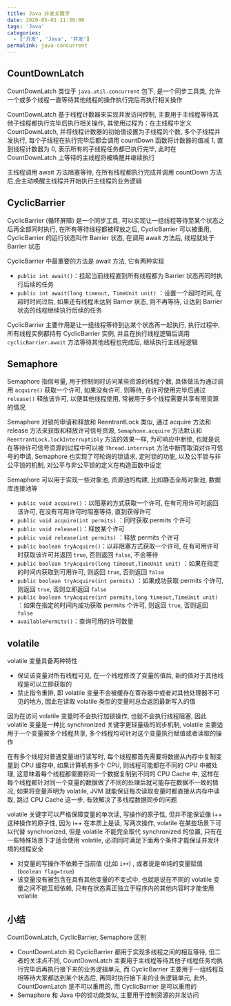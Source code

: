 ```yaml
---
title: Java 并发关键字
date: 2020-05-01 11:30:00
tags: 'Java'
categories:
  - ['开发', 'Java', '并发']
permalink: java-concurrent
---
```


## CountDownLatch

CountDownLatch 类位于 `java.util.concurrent` 包下, 是一个同步工具类, 允许一个或多个线程一直等待其他线程的操作执行完后再执行相关操作

CountDownLatch 基于线程计数器来实现并发访问控制, 主要用于主线程等待其他子线程都执行完毕后执行相关操作, 其使用过程为：在主线程中定义 CountDownLatch, 并将线程计数器的初始值设置为子线程的个数, 多个子线程并发执行, 每个子线程在执行完毕后都会调用 countDown 函数将计数器的值减 1, 直到线程计数器为 0, 表示所有的子线程任务都已执行完毕, 此时在 CountDownLatch 上等待的主线程将被唤醒并继续执行

主线程调用 await 方法阻塞等待, 在所有线程都执行完成并调用 countDown 方法后,会主动唤醒主线程并开始执行主线程的业务逻辑

<!-- more -->

## CyclicBarrier

CyclicBarrier (循环屏障) 是一个同步工具, 可以实现让一组线程等待至某个状态之后再全部同时执行, 在所有等待线程都被释放之后, CyclicBarrier 可以被重用, CyclicBarrier 的运行状态叫作 Barrier 状态, 在调用 await 方法后, 线程就处于 Barrier 状态

CyclicBarrier 中最重要的方法是 await 方法, 它有两种实现

- `public int await()`：挂起当前线程直到所有线程都为 Barrier 状态再同时执行后续的任务
- `public int await(long timeout, TimeUnit unit)` ：设置一个超时时间, 在超时时间过后, 如果还有线程未达到 Barrier 状态, 则不再等待, 让达到 Barrier 状态的线程继续执行后续的任务

CyclicBarrier 主要作用是让一组线程等待到达某个状态再一起执行, 执行过程中, 所有线程实例都持有 CyclicBarrier 实例, 并且在执行线程逻辑后调用 `cyclicBarrier.await` 方法等待其他线程也完成后, 继续执行主线程逻辑

## Semaphore

Semaphore 指信号量, 用于控制同时访问某些资源的线程个数, 具体做法为通过调用 `acquire()` 获取一个许可, 如果没有许可, 则等待, 在许可使用完毕后通过 `release()` 释放该许可, 以便其他线程使用, 常被用于多个线程需要共享有限资源的情况

Semaphore 对锁的申请和释放和 ReentrantLock 类似, 通过 acquire 方法和 release 方法来获取和释放许可信号资源, `Semaphone.acquire` 方法默认和 `ReentrantLock.lockInterruptibly` 方法的效果一样, 为可响应中断锁, 也就是说在等待许可信号资源的过程中可以被 `Thread.interrupt` 方法中断而取消对许可信号的申请, Semaphore 也实现了可轮询的锁请求, 定时锁的功能, 以及公平锁与非公平锁的机制, 对公平与非公平锁的定义在构造函数中设定

Semaphore 可以用于实现一些对象池, 资源池的构建, 比如静态全局对象池, 数据库连接池等

- `public void acquire()`：以阻塞的方式获取一个许可, 在有可用许可时返回该许可, 在没有可用许可时阻塞等待, 直到获得许可
- `public void acquire(int permits)` ：同时获取 permits 个许可
- `public void release()`：释放某个许可
- `public void release(int permits)` ：释放 permits 个许可
- `public boolean tryAcquire()`：以非阻塞方式获取一个许可, 在有可用许可时获取该许可并返回 `true`, 否则返回 `false`, 不会等待
- `public boolean tryAcquire(long timeout,TimeUnit unit)` ：如果在指定的时间内获取到可用许可, 则返回 `true`, 否则返回 `false`
- `public boolean tryAcquire(int permits)` ：如果成功获取 permits 个许可, 则返回 `true`, 否则立即返回 `false`
- `public boolean tryAcquire(int permits,long timeout,TimeUnit unit)` ：如果在指定的时间内成功获取 permits 个许可, 则返回 `true`, 否则返回 `false`
- `availablePermits()`：查询可用的许可数量

## volatile

volatile 变量具备两种特性

- 保证该变量对所有线程可见, 在一个线程修改了变量的值后, 新的值对于其他线程是可以立即获取的
- 禁止指令重排, 即 volatile 变量不会被缓存在寄存器中或者对其他处理器不可见的地方, 因此在读取 volatile 类型的变量时总会返回最新写入的值

因为在访问 volatile 变量时不会执行加锁操作, 也就不会执行线程阻塞, 因此 volatile 变量是一种比 synchronized 关键字更轻量级的同步机制, volatile 主要适用于一个变量被多个线程共享, 多个线程均可针对这个变量执行赋值或者读取的操作

在有多个线程对普通变量进行读写时, 每个线程都首先需要将数据从内存中复制变量到 CPU 缓存中, 如果计算机有多个 CPU, 则线程可能都在不同的 CPU 中被处理, 这意味着每个线程都需要将同一个数据复制到不同的 CPU Cache 中, 这样在每个线程都针对同一个变量的数据做了不同的处理后就可能存在数据不一致的情况, 如果将变量声明为 volatile, JVM 就能保证每次读取变量时都直接从内存中读取, 跳过 CPU Cache 这一步, 有效解决了多线程数据同步的问题

volatile 关键字可以严格保障变量的单次读, 写操作的原子性, 但并不能保证像 i++ 这种操作的原子性, 因为 i++ 在本质上是读, 写两次操作, volatile 在某些场景下可以代替 synchronized, 但是 volatile 不能完全取代 synchronized 的位置, 只有在一些特殊场景下才适合使用 volatile, 必须同时满足下面两个条件才能保证并发环境的线程安全

- 对变量的写操作不依赖于当前值 (比如 `i++`) , 或者说是单纯的变量赋值 (`boolean flag=true`)
- 该变量没有被包含在具有其他变量的不变式中, 也就是说在不同的 volatile 变量之间不能互相依赖, 只有在状态真正独立于程序内的其他内容时才能使用 volatile

## 小结

CountDownLatch, CyclicBarrier, Semaphore 区别

- CountDownLatch 和 CyclicBarrier 都用于实现多线程之间的相互等待, 但二者的关注点不同, CountDownLatch 主要用于主线程等待其他子线程任务均执行完毕后再执行接下来的业务逻辑单元, 而 CyclicBarrier 主要用于一组线程互相等待大家都达到某个状态后, 再同时执行接下来的业务逻辑单元, 此外, CountDownLatch 是不可以重用的, 而 CyclicBarrier 是可以重用的
- Semaphore 和 Java 中的锁功能类似, 主要用于控制资源的并发访问
